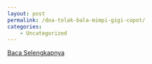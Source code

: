 ```yaml
---
layout: post
permalink: /doa-tolak-bala-mimpi-gigi-copot/
categories:
    - Uncategorized
---
```


[Baca Selengkapnya](/03)